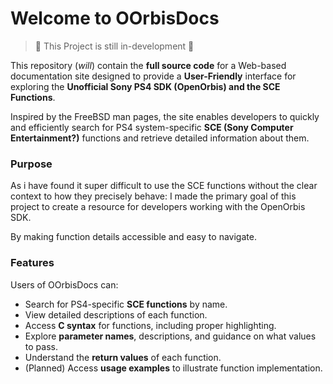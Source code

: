 # Welcome to OOrbisDocs
> 🚧 This Project is still in-development 🚧

This repository (*will*) contain the **full source code** for a Web-based documentation site designed to provide a **User-Friendly** interface for exploring the **Unofficial Sony PS4 SDK (OpenOrbis) and the SCE Functions**. 

Inspired by the FreeBSD man pages, the site enables developers to quickly and efficiently search for PS4 system-specific **SCE (Sony Computer Entertainment?)** functions and retrieve detailed information about them.

### Purpose  
As i have found it super difficult to use the SCE functions without the clear context to how they precisely behave:
I made the primary goal of this project to create a resource for developers working with the OpenOrbis SDK.

By making function details accessible and easy to navigate.

### Features  
Users of OOrbisDocs can:  
- Search for PS4-specific **SCE functions** by name.  
- View detailed descriptions of each function.  
- Access **C syntax** for functions, including proper highlighting.  
- Explore **parameter names**, descriptions, and guidance on what values to pass.  
- Understand the **return values** of each function.  
- (Planned) Access **usage examples** to illustrate function implementation.

